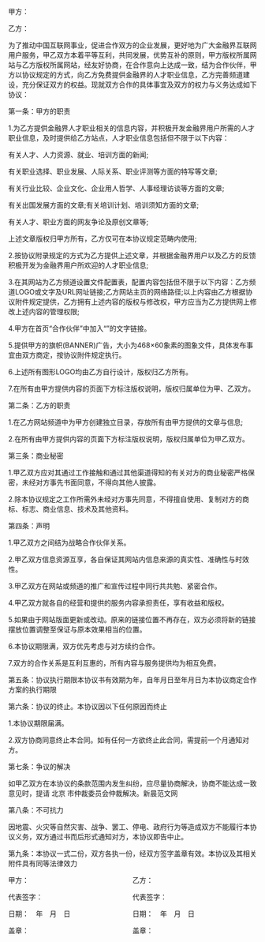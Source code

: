 
 


甲方：


乙方：


为了推动中国互联网事业，促进合作双方的企业发展，更好地为广大金融界互联网用户服务，甲乙双方本着平等互利，共同发展，优势互补的原则，甲方版权所属网站与乙方版权所属网站，经友好协商，在合作意向上达成一致，结为合作伙伴，甲方以协议规定的方式，向乙方免费提供金融界的人才职业信息，乙方完善频道建设，充分保证双方的权益。现就双方合作的具体事宜及双方的权力与义务达成如下协议：


第一条：甲方的职责


1.为乙方提供金融界人才职业相关的信息内容，并积极开发金融界用户所需的人才职业信息，及时提供给乙方站点，人才职业信息包括但不限于以下内容：


有关人才、人力资源、就业、培训方面的新闻;


有关职业选择、职业发展、人际关系、职业评测等方面的特写等文章;


有关行业比较、企业文化、企业用人哲学、人事经理访谈等方面的文章;


有关出国发展方面的文章;有关培训计划、培训须知方面的文章;


有关人才、职业方面的网友争论及原创文章等;


上述文章版权归甲方所有，乙方仅可在本协议规定范畴内使用;


2.按协议附录规定的方式为乙方提供上述文章，并根据金融界用户以及乙方的反馈积极开发为金融界用户所欢迎的人才职业信息;


3.在其网站为乙方频道设置文件配置表，配置内容包括但不限于以下内容：乙方频道LOGO或文字及URL网址链接;乙方网站主页的网络路径;以上内容由乙方根据协议附件规定提供，乙方拥有上述内容的版权与修改权，甲方应当为乙方提供网上修改上述内容的管理权限;


4.甲方在首页“合作伙伴”中加入“”的文字链接。


5.提供甲方的旗帜(BANNER)广告，大小为468×60象素的图象文件，具体发布事宜由双方商定，按协议附件规定执行。


6.上述所有图形LOGO均由乙方自行设计，版权归乙方所有。


7.在所有由甲方提供内容的页面下方标注版权说明，版权归属单位为甲、乙双方。


第二条：乙方的职责


1.在乙方网站频道中为甲方创建独立目录，存放所有由甲方提供的文章与信息;


2.在所有由甲方提供内容的页面下方标注版权说明，版权归属单位为甲乙双方。


第三条：商业秘密


1.甲乙双方应对其通过工作接触和通过其他渠道得知的有关对方的商业秘密严格保密，未经对方事先书面同意，不得向其他人披露。


2.除本协议规定之工作所需外未经对方事先同意，不得擅自使用、复制对方的商标、标志、商业信息、技术及其他资料。


第四条：声明


1.甲乙双方之间结为战略合作伙伴关系。


2.甲乙双方信息资源互享，各自保证其网站内信息来源的真实性、准确性与时效性。


3.甲乙双方在网站或频道的推广和宣传过程中同行共共勉、紧密合作。


4.甲乙双方就各自的经营和提供的服务内容承担责任，享有收益和版权。


5.如果由于网站版面更新或改动。原来的链接位置不再存在，双方必须将新的链接摆放位置调整至保证与原本效果相当的位置。


6.本协议期限满，双方优先考虑与对方续约合作。


7.双方的合作关系是互利互惠的，所有内容与服务提供均为相互免费。


第五条：协议执行期限本协议书有效期为年，自年月日至年月日为本协议商定合作方案的执行期限


第六条：协议的终止。本协议因以下任何原因而终止


1.本协议期限届满。


2.双方协商同意终止本合同。如有任何一方欲终止此合同，需提前一个月通知对方。


第七条：争议的解决


如甲乙双方在本协议的条款范围内发生纠纷，应尽量协商解决，协商不能达成一致意见时，提请
北京
市仲裁委员会仲裁解决。新晨范文网


第八条：不可抗力


因地震、火灾等自然灾害、战争、罢工、停电、政府行为等造成双方不能履行本协议义务，双方通过书而后形式通知对方，本协议即告中止。


第九条：本协议一式二份，双方各执一份，经双方签字盖章有效。本协议及其相关附件具有同等法律效力


甲方：　　　　　　　　　　　　　　　乙方：


代表签字：　　　　　　　　　　　　　代表签字：


日期：　年　月　日　　　　　　　　　日期：　年　月　日


盖章：　　　　　　　　　　　　　　　盖章：
 


 

 
 
 
 
 
  


  
 

  


  


  
 
 
 
 

